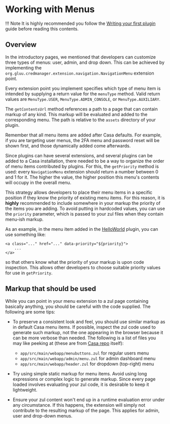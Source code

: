 # Working with Menus

!!! Note
    It is highly recommended you follow the [Writing your first plugin](writing-first.md) guide before reading this contents.
    
## Overview

In the introductory pages, we mentioned that developers can customize three types of menus: user, admin, and drop down. This can be achieved by implementing the `org.gluu.credmanager.extension.navigation.NavigationMenu` extension point.

Every extension point you implement specifies which type of menu item is intended by supplying a return value for the `menuType` method. Valid return values are `MenuType.USER`, `MenuType.ADMIN_CONSOLE`, or `MenuType.AUXILIARY`.

The `getContentsUrl` method references a path to a page that can contain markup of any kind. This markup will be evaluated and added to the corresponding menu. The path is relative to the `assets` directory of your plugin.

Remember that all menu items are added after Casa defaults. For example, if you are targeting user menus, the 2FA menu and password reset will be shown first, and those dynamically added come afterwards.

Since plugins can have several extensions, and several plugins can be added to a Casa installation, there needed to be a way to organize the order of menu items contributed by plugins. For this, the `getPriority` method is used: every `NavigationMenu` extension should return a number between 0 and 1 for it. The higher the value, the higher position this menu's contents will occupy in the overall menu.

This strategy allows developers to place their menu items in a specific position if they know the priority of existing menu items. For this reason, it is **highly** recommended to include somewhere in your markup the priority of the items you are adding. To avoid putting in hardcoded values, you can use the `priority` parameter, which is passed to your zul files when they contain menu-ish markup. 

As an example, in the menu item added in the [HelloWorld](writing-first.md#menuzul) plugin, you can use something like:

```
<a class="..." href="..." data-priority="${priority}">
	...
</a>
```

so that others know what the priority of your markup is upon code inspection. This allows other developers to choose suitable priority values for use in `getPriority`.

## Markup that should be used

While you can point in your menu extension to a zul page containing basically anything, you should be careful with the code supplied. The following are some tips:

- To preserve a consistent look and feel, you should use similar markup as in default Casa menu items. If possible, inspect the zul code used to generate such markup, not the one appearing in the browser because it can be more verbose than needed. The following is a list of files you may like peeking at (these are from [Casa repo](writing-first.md#download-project) itself):

   - `app/src/main/webapp/menubuttons.zul` for regular users menu
   - `app/src/main/webapp/admin/menu.zul` for admin dashboard menu
   - `app/src/main/webapp/header.zul` for dropdown (top-right) menu
   
- Try using simple static markup for menu items. Avoid using long expressions or complex logic to generate markup. Since every page loaded involves evaluating your zul code, it is desirable to keep it lightweight.

- Ensure your zul content won't end up in a runtime evaluation error under any circumstance. If this happens, the extension will simply not contribute to the resulting markup of the page. This applies for admin, user and drop-down menus.
